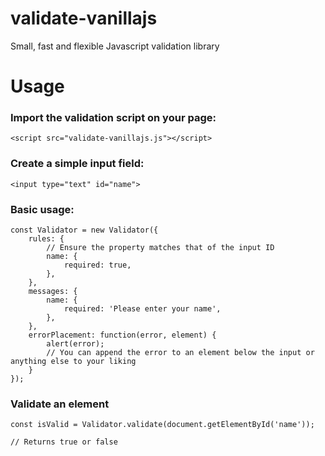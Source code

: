 # validate-vanillajs

Small, fast and flexible Javascript validation library

# Usage

### Import the validation script on your page:
```
<script src="validate-vanillajs.js"></script>
```

### Create a simple input field:
```
<input type="text" id="name">
```

### Basic usage:
```
const Validator = new Validator({
	rules: {
		// Ensure the property matches that of the input ID
		name: {
			required: true,
		},
	},
	messages: {
		name: {
			required: 'Please enter your name',
		},
	},
	errorPlacement: function(error, element) {
		alert(error);
		// You can append the error to an element below the input or anything else to your liking
	}
});
```

### Validate an element
```
const isValid = Validator.validate(document.getElementById('name'));

// Returns true or false
```
